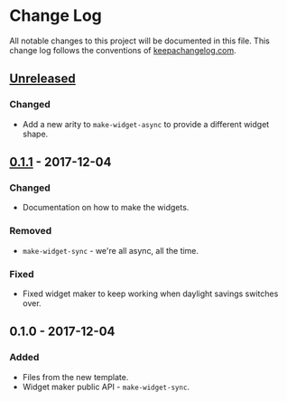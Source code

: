 # Change Log
All notable changes to this project will be documented in this file. This change log follows the conventions of [keepachangelog.com](http://keepachangelog.com/).

## [Unreleased]
### Changed
- Add a new arity to `make-widget-async` to provide a different widget shape.

## [0.1.1] - 2017-12-04
### Changed
- Documentation on how to make the widgets.

### Removed
- `make-widget-sync` - we're all async, all the time.

### Fixed
- Fixed widget maker to keep working when daylight savings switches over.

## 0.1.0 - 2017-12-04
### Added
- Files from the new template.
- Widget maker public API - `make-widget-sync`.

[Unreleased]: https://github.com/your-name/symbol/compare/0.1.1...HEAD
[0.1.1]: https://github.com/your-name/symbol/compare/0.1.0...0.1.1
